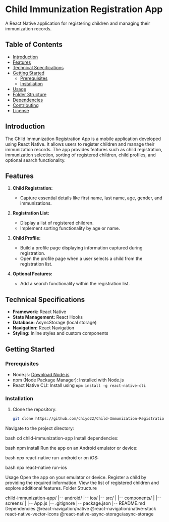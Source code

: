 # Child Immunization Registration App

A React Native application for registering children and managing their immunization records.

## Table of Contents

- [Introduction](#introduction)
- [Features](#features)
- [Technical Specifications](#technical-specifications)
- [Getting Started](#getting-started)
  - [Prerequisites](#prerequisites)
  - [Installation](#installation)
- [Usage](#usage)
- [Folder Structure](#folder-structure)
- [Dependencies](#dependencies)
- [Contributing](#contributing)
- [License](#license)

## Introduction

The Child Immunization Registration App is a mobile application developed using React Native. It allows users to register children and manage their immunization records. The app provides features such as child registration, immunization selection, sorting of registered children, child profiles, and optional search functionality.

## Features

1. **Child Registration:**
   - Capture essential details like first name, last name, age, gender, and immunizations.

2. **Registration List:**
   - Display a list of registered children.
   - Implement sorting functionality by age or name.

3. **Child Profile:**
   - Build a profile page displaying information captured during registration.
   - Open the profile page when a user selects a child from the registration list.

4. **Optional Features:**
   - Add a search functionality within the registration list.

## Technical Specifications

- **Framework:** React Native
- **State Management:** React Hooks
- **Database:** AsyncStorage (local storage)
- **Navigation:** React Navigation
- **Styling:** Inline styles and custom components

## Getting Started

### Prerequisites

- Node.js: [Download Node.js](https://nodejs.org/)
- npm (Node Package Manager): Installed with Node.js
- React Native CLI: Install using `npm install -g react-native-cli`

### Installation

1. Clone the repository:

   ```bash
   git clone https://github.com/chiyo22/Child-Immunization-Registration.git


Navigate to the project directory:

bash
cd child-immunization-app
Install dependencies:

bash
npm install
Run the app on an Android emulator or device:

bash
npx react-native run-android
or on iOS:

bash
npx react-native run-ios

Usage
Open the app on your emulator or device.
Register a child by providing the required information.
View the list of registered children and explore additional features.
Folder Structure

child-immunization-app/
|-- android/
|-- ios/
|-- src/
|   |-- components/
|   |-- screens/
|   |-- App.js
|-- .gitignore
|-- package.json
|-- README.md
Dependencies
@react-navigation/native
@react-navigation/native-stack
react-native-vector-icons
@react-native-async-storage/async-storage

